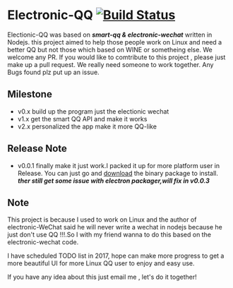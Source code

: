 # Electronic-QQ [![Build Status](https://travis-ci.org/arthurkiller/electronic-QQ.svg?branch=master)](https://travis-ci.org/arthurkiller/electronic-QQ)
Electionic-QQ was based on ___smart-qq & electronic-wechat___ written in Nodejs.
this project aimed to help those people work on Linux and need a better QQ but not those which based on WINE or sometheing else.
We welcome any PR. If you would like to comtribute to this project , please just make up a pull request. We really need someone to work together.
Any Bugs found plz put up an issue.

## Milestone
* v0.x build up the program just the electionic wechat
* v1.x get the smart QQ API and make it works
* v2.x personalized the app make it more QQ-like

## Release Note
* v0.0.1 finally make it just work.I packed it up for more platform user in Release. You can just go and [download](https://github.com/arthurkiller/electronic-QQ/releases) the binary package to install.
    ___ther still get some issue with electron packager,will fix in v0.0.3___

## Note
 This project is because I used to work on Linux and the author of electronic-WeChat said he will never write a wechat in nodejs because he just don't use QQ !!!.So I with my friend wanna to do this based on the electronic-wechat code.

 I have scheduled TODO list in 2017, hope can make more progress to get a more beautiful UI for more Linux QQ user to enjoy and easy use.

 If you have any idea about this just email me , let's do it together!
